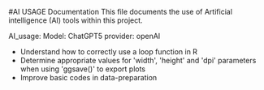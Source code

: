 #AI USAGE Documentation
This file documents the use of Artificial intelligence (AI) tools within this project.

AI_usage:
Model: ChatGPT5 
provider: openAI
- Understand how to correctly use a loop function in R
- Determine appropriate values for 'width', 'height' and 'dpi' parameters when using 'ggsave()' to export plots
- Improve basic codes in data-preparation
